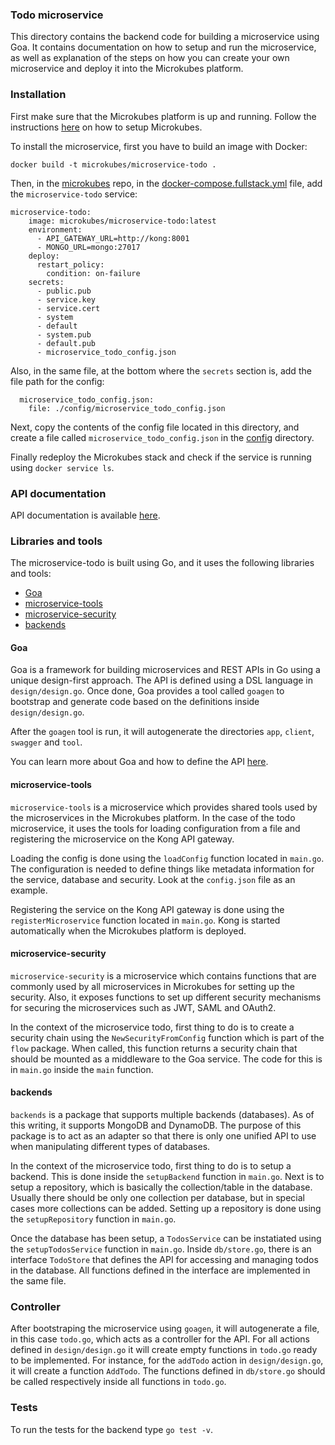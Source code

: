 ### Todo microservice

This directory contains the backend code for building a microservice using Goa. It contains documentation on how to setup and run the microservice, as well as explanation of the steps on how you can create your own microservice and deploy it into the Microkubes platform.

### Installation

First make sure that the Microkubes platform is up and running. Follow the instructions [here](https://github.com/Microkubes/microkubes) on how to setup Microkubes.

To install the microservice, first you have to build an image with Docker:

```
docker build -t microkubes/microservice-todo .
```

Then, in the [microkubes](https://github.com/Microkubes/microkubes) repo, in the       [docker-compose.fullstack.yml](https://github.com/Microkubes/microkubes/blob/master/docker/docker-compose.fullstack.yml) file,
add the `microservice-todo` service:

```
microservice-todo:
    image: microkubes/microservice-todo:latest
    environment:
      - API_GATEWAY_URL=http://kong:8001
      - MONGO_URL=mongo:27017
    deploy:
      restart_policy:
        condition: on-failure
    secrets:
      - public.pub
      - service.key
      - service.cert
      - system
      - default
      - system.pub
      - default.pub
      - microservice_todo_config.json
```

Also, in the same file, at the bottom where the `secrets` section is, add the file path for the config:

```
  microservice_todo_config.json:
    file: ./config/microservice_todo_config.json
```

Next, copy the contents of the config file located in this directory, and create a file called `microservice_todo_config.json` in the [config](https://github.com/Microkubes/microkubes/tree/master/docker/config) directory.

Finally redeploy the Microkubes stack and check if the service is running using `docker service ls`.

### API documentation

API documentation is available [here](./api.md).

### Libraries and tools

The microservice-todo is built using Go, and it uses the following libraries and tools:
- [Goa](https://github.com/goadesign/goa)
- [microservice-tools](https://github.com/Microkubes/microservice-tools)
- [microservice-security](https://github.com/Microkubes/microservice-security)
- [backends](https://github.com/JormungandrK/backends)

#### Goa

Goa is a framework for building microservices and REST APIs in Go using a unique design-first approach. The API is defined using a DSL language in `design/design.go`. Once done, Goa provides a tool called `goagen` to bootstrap and generate code based on the definitions inside `design/design.go`.

After the `goagen` tool is run, it will autogenerate the directories `app`, `client`, `swagger` and `tool`.

You can learn more about Goa and how to define the API [here](https://goa.design/).

#### microservice-tools

`microservice-tools` is a microservice which provides shared tools used by the microservices in the Microkubes platform. In the case of the todo microservice, it uses the tools for loading configuration from a file and registering the microservice on the Kong API gateway.

Loading the config is done using the `loadConfig` function located in `main.go`. The configuration is needed to define things like metadata information for the service, database and security. Look at the `config.json` file as an example.

Registering the service on the Kong API gateway is done using the `registerMicroservice` function located in `main.go`. Kong is started automatically when the Microkubes platform is deployed.

#### microservice-security

`microservice-security` is a microservice which contains functions that are commonly used by all microservices in Microkubes for setting up the security. Also, it exposes functions to set up different security mechanisms for securing the microservices such as JWT, SAML and OAuth2.

In the context of the microservice todo, first thing to do is to create a security chain using the `NewSecurityFromConfig` function which is part of the `flow` package. When called, this function returns a security chain that should be mounted as a middleware to the Goa service. The code for this is in `main.go` inside the `main` function.

#### backends

`backends` is a package that supports multiple backends (databases). As of this writing, it supports MongoDB and DynamoDB. The purpose of this package is to act as an adapter so that there is only one unified API to use when manipulating different types of databases.

In the context of the microservice todo, first thing to do is to setup a backend. This is done inside the `setupBackend` function in `main.go`. Next is to setup a repository, which is basically the collection/table in the database. Usually there should be only one collection per database, but in special cases more collections can be added. Setting up a repository is done using the `setupRepository` function in `main.go`.

Once the database has been setup, a `TodosService` can be instatiated using the `setupTodosService` function in `main.go`. Inside `db/store.go`, there is an interface `TodoStore` that defines the API for accessing and managing todos in the database. All functions defined in the interface are implemented in the same file.

### Controller

After bootstraping the microservice using `goagen`, it will autogenerate a file, in this case `todo.go`, which acts as a controller for the API. For all actions defined in `design/design.go` it will create empty functions in `todo.go` ready to be implemented. For instance, for the `addTodo` action in `design/design.go`, it will create a function `AddTodo`. The functions defined in `db/store.go` should be called respectively inside all functions in `todo.go`.

### Tests

To run the tests for the backend type `go test -v`.